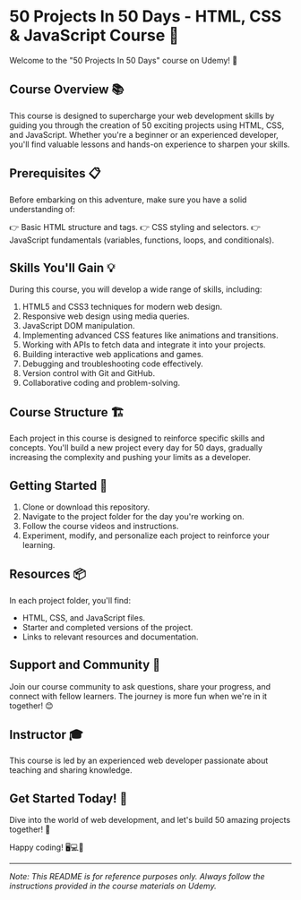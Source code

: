 # 50 Projects In 50 Days - HTML, CSS & JavaScript Course 🚀

Welcome to the "50 Projects In 50 Days" course on Udemy! 🎉

## Course Overview 📚

This course is designed to supercharge your web development skills by guiding you through the creation of 50 exciting projects using HTML, CSS, and JavaScript. Whether you're a beginner or an experienced developer, you'll find valuable lessons and hands-on experience to sharpen your skills.

## Prerequisites 📋

Before embarking on this adventure, make sure you have a solid understanding of:

👉 Basic HTML structure and tags.
👉 CSS styling and selectors.
👉 JavaScript fundamentals (variables, functions, loops, and conditionals).

## Skills You'll Gain 💡

During this course, you will develop a wide range of skills, including:

1. HTML5 and CSS3 techniques for modern web design.
2. Responsive web design using media queries.
3. JavaScript DOM manipulation.
4. Implementing advanced CSS features like animations and transitions.
5. Working with APIs to fetch data and integrate it into your projects.
6. Building interactive web applications and games.
7. Debugging and troubleshooting code effectively.
8. Version control with Git and GitHub.
9. Collaborative coding and problem-solving.

## Course Structure 🏗️

Each project in this course is designed to reinforce specific skills and concepts. You'll build a new project every day for 50 days, gradually increasing the complexity and pushing your limits as a developer.

## Getting Started 🚀

1. Clone or download this repository.
2. Navigate to the project folder for the day you're working on.
3. Follow the course videos and instructions.
4. Experiment, modify, and personalize each project to reinforce your learning.

## Resources 📦

In each project folder, you'll find:

- HTML, CSS, and JavaScript files.
- Starter and completed versions of the project.
- Links to relevant resources and documentation.

## Support and Community 👥

Join our course community to ask questions, share your progress, and connect with fellow learners. The journey is more fun when we're in it together! 😊

## Instructor 🎓

This course is led by an experienced web developer passionate about teaching and sharing knowledge.

## Get Started Today! 🚀

Dive into the world of web development, and let's build 50 amazing projects together! 💪

Happy coding! 🖥️💻🚀

---

*Note: This README is for reference purposes only. Always follow the instructions provided in the course materials on Udemy.*

